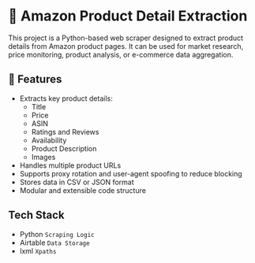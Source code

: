 # 🛒 Amazon Product Detail Extraction

This project is a Python-based web scraper designed to extract product details from Amazon product pages. It can be used for market research, price monitoring, product analysis, or e-commerce data aggregation.

## 🚀 Features

- Extracts key product details:
  - Title
  - Price
  - ASIN
  - Ratings and Reviews
  - Availability
  - Product Description
  - Images
- Handles multiple product URLs
- Supports proxy rotation and user-agent spoofing to reduce blocking
- Stores data in CSV or JSON format
- Modular and extensible code structure

## Tech Stack
- Python `Scraping Logic`
- Airtable `Data Storage`
- lxml `Xpaths`